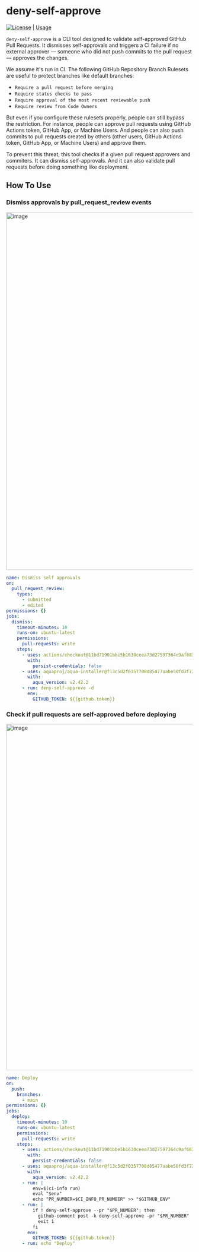 # deny-self-approve

[![License](http://img.shields.io/badge/license-mit-blue.svg?style=flat-square)](https://raw.githubusercontent.com/suzuki-shunsuke/deny-self-approve/main/LICENSE) | [Usage](USAGE.md)

`deny-self-approve` is a CLI tool designed to validate self-approved GitHub Pull Requests.
It dismisses self-approvals and triggers a CI failure if no external approver — someone who did not push commits to the pull request — approves the changes.

We assume it's run in CI.
The following GitHub Repository Branch Rulesets are useful to protect branches like default branches:

- `Require a pull request before merging`
- `Require status checks to pass`
- `Require approval of the most recent reviewable push`
- `Require review from Code Owners`

But even if you configure these rulesets properly, people can still bypass the restriction.
For instance, people can approve pull requests using GitHub Actions token, GitHub App, or Machine Users.
And people can also push commits to pull requests created by others (other users, GitHub Actions token, GitHub App, or Machine Users) and approve them.

To prevent this threat, this tool checks if a given pull request approvers and commiters.
It can dismiss self-approvals.
And it can also validate pull requests before doing something like deployment.

## How To Use

### Dismiss approvals by pull_request_review events

<img width="964" alt="image" src="https://github.com/user-attachments/assets/fc5bbd3d-6b04-495d-8b72-d14a81a93dc0" />

```yaml
name: Dismiss self approvals
on:
  pull_request_review:
    types:
      - submitted
      - edited
permissions: {}
jobs:
  dismiss:
    timeout-minutes: 10
    runs-on: ubuntu-latest
    permissions:
      pull-requests: write
    steps:
      - uses: actions/checkout@11bd71901bbe5b1630ceea73d27597364c9af683 # v4.2.2
        with:
          persist-credentials: false
      - uses: aquaproj/aqua-installer@f13c5d2f0357708d85477aabe50fd3f725528745 # v3.1.0
        with:
          aqua_version: v2.42.2
      - run: deny-self-approve -d
        env:
          GITHUB_TOKEN: ${{github.token}}
```

### Check if pull requests are self-approved before deploying

<img width="933" alt="image" src="https://github.com/user-attachments/assets/05a441e7-99a2-4a2f-a5f5-9b04401992b8" />

```yaml
name: Deploy
on:
  push:
    branches:
      - main
permissions: {}
jobs:
  deploy:
    timeout-minutes: 10
    runs-on: ubuntu-latest
    permissions:
      pull-requests: write
    steps:
      - uses: actions/checkout@11bd71901bbe5b1630ceea73d27597364c9af683 # v4.2.2
        with:
          persist-credentials: false
      - uses: aquaproj/aqua-installer@f13c5d2f0357708d85477aabe50fd3f725528745 # v3.1.0
        with:
          aqua_version: v2.42.2
      - run: |
          env=$(ci-info run)
          eval "$env"
          echo "PR_NUMBER=$CI_INFO_PR_NUMBER" >> "$GITHUB_ENV"
      - run: |
          if ! deny-self-approve --pr "$PR_NUMBER"; then
            github-comment post -k deny-self-approve -pr "$PR_NUMBER"
            exit 1
          fi
        env:
          GITHUB_TOKEN: ${{github.token}}
      - run: echo "Deploy"
```
